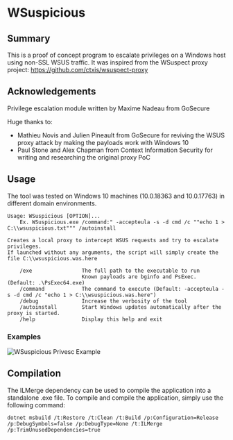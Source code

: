 # WSuspicious

## Summary
This is a proof of concept program to escalate privileges on a Windows host using non-SSL WSUS traffic.
It was inspired from the WSuspect proxy project: https://github.com/ctxis/wsuspect-proxy

## Acknowledgements
Privilege escalation module written by Maxime Nadeau from GoSecure

Huge thanks to:
* Mathieu Novis and Julien Pineault from GoSecure for reviving the WSUS proxy attack by making the payloads work with Windows 10
* Paul Stone and Alex Chapman from Context Information Security for writing and researching the original proxy PoC

## Usage
The tool was tested on Windows 10 machines (10.0.18363 and 10.0.17763) in different domain environments.

```
Usage: WSuspicious [OPTION]...
    Ex. WSuspicious.exe /command:" -accepteula -s -d cmd /c ""echo 1 > C:\\wsuspicious.txt""" /autoinstall
    
Creates a local proxy to intercept WSUS requests and try to escalate privileges.
If launched without any arguments, the script will simply create the file C:\\wsuspicious.was.here

    /exe                The full path to the executable to run
                        Known payloads are bginfo and PsExec. (Default: .\PsExec64.exe)
    /command            The command to execute (Default: -accepteula -s -d cmd /c "echo 1 > C:\\wsuspicious.was.here")
    /debug              Increase the verbosity of the tool
    /autoinstall        Start Windows updates automatically after the proxy is started.
    /help               Display this help and exit
```

### Examples
![WSuspicious Privesc Example](https://raw.githubusercontent.com/GoSecure/WSuspicious/master/docs/privesc.gif)

## Compilation
The ILMerge dependency can be used to compile the application into a standalone .exe file.
To compile and compile the application, simply use the following command:
```
dotnet msbuild /t:Restore /t:Clean /t:Build /p:Configuration=Release /p:DebugSymbols=false /p:DebugType=None /t:ILMerge /p:TrimUnusedDependencies=true
```
